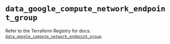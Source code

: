 # `data_google_compute_network_endpoint_group`

Refer to the Terraform Registry for docs: [`data_google_compute_network_endpoint_group`](https://registry.terraform.io/providers/drfaust92/google/4.16.4/docs/data-sources/compute_network_endpoint_group).
